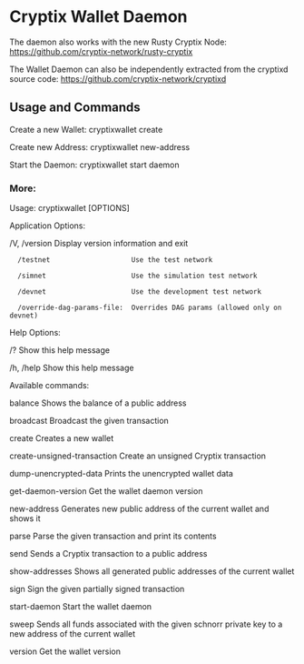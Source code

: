 # Cryptix Wallet Daemon

The daemon also works with the new Rusty Cryptix Node:
https://github.com/cryptix-network/rusty-cryptix

The Wallet Daemon can also be independently extracted from the cryptixd source code:
https://github.com/cryptix-network/cryptixd


## Usage and Commands

Create a new Wallet:
cryptixwallet create

Create new Address:
cryptixwallet new-address

Start the Daemon:
cryptixwallet start daemon


### More:

Usage:
cryptixwallet [OPTIONS] <command>


Application Options:

  /V, /version                    Display version information and exit
  
      /testnet                    Use the test network
	  
      /simnet                     Use the simulation test network
	  
      /devnet                     Use the development test network
	  
      /override-dag-params-file:  Overrides DAG params (allowed only on devnet)
	  
	  

Help Options:

  /?                              Show this help message
  
  /h, /help                       Show this help message
  
  

Available commands:

  balance                      Shows the balance of a public address
  
  broadcast                    Broadcast the given transaction
  
  create                       Creates a new wallet
  
  create-unsigned-transaction  Create an unsigned Cryptix transaction
  
  dump-unencrypted-data        Prints the unencrypted wallet data
  
  get-daemon-version           Get the wallet daemon version
  
  new-address                  Generates new public address of the current wallet and shows it
  
  parse                        Parse the given transaction and print its contents
  
  send                         Sends a Cryptix transaction to a public address
  
  show-addresses               Shows all generated public addresses of the current wallet
  
  sign                         Sign the given partially signed transaction
  
  start-daemon                 Start the wallet daemon
  
  sweep                        Sends all funds associated with the given schnorr private key to a new address of the current wallet
  
  version                      Get the wallet version